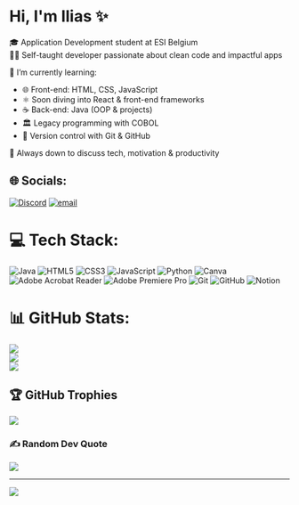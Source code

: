 # Hi, I'm Ilias ✨<br>

🎓 Application Development student at ESI Belgium  <br>
👨‍💻 Self-taught developer passionate about clean code and impactful apps  <br>

🌱 I’m currently learning:<br>
- 🌐 Front-end: HTML, CSS, JavaScript  <br>
- ⚛️ Soon diving into React & front-end frameworks  <br>
- ☕ Back-end: Java (OOP & projects)  <br>
- 🏛️ Legacy programming with COBOL  <br>
- 🔧 Version control with Git & GitHub  <br>


💬 Always down to discuss tech, motivation & productivity<br>


## 🌐 Socials:
[![Discord](https://img.shields.io/badge/Discord-%237289DA.svg?logo=discord&logoColor=white)](https://discord.gg/nzoxy_) [![email](https://img.shields.io/badge/Email-D14836?logo=gmail&logoColor=white)](mailto:rayanelhajjami86@gmail.com) 

# 💻 Tech Stack:
![Java](https://img.shields.io/badge/java-%23ED8B00.svg?style=for-the-badge&logo=openjdk&logoColor=white) ![HTML5](https://img.shields.io/badge/html5-%23E34F26.svg?style=for-the-badge&logo=html5&logoColor=white) ![CSS3](https://img.shields.io/badge/css3-%231572B6.svg?style=for-the-badge&logo=css3&logoColor=white) ![JavaScript](https://img.shields.io/badge/javascript-%23323330.svg?style=for-the-badge&logo=javascript&logoColor=%23F7DF1E) ![Python](https://img.shields.io/badge/python-3670A0?style=for-the-badge&logo=python&logoColor=ffdd54) ![Canva](https://img.shields.io/badge/Canva-%2300C4CC.svg?style=for-the-badge&logo=Canva&logoColor=white) ![Adobe Acrobat Reader](https://img.shields.io/badge/Adobe%20Acrobat%20Reader-EC1C24.svg?style=for-the-badge&logo=Adobe%20Acrobat%20Reader&logoColor=white) ![Adobe Premiere Pro](https://img.shields.io/badge/Adobe%20Premiere%20Pro-9999FF.svg?style=for-the-badge&logo=Adobe%20Premiere%20Pro&logoColor=white) ![Git](https://img.shields.io/badge/git-%23F05033.svg?style=for-the-badge&logo=git&logoColor=white) ![GitHub](https://img.shields.io/badge/github-%23121011.svg?style=for-the-badge&logo=github&logoColor=white) ![Notion](https://img.shields.io/badge/Notion-%23000000.svg?style=for-the-badge&logo=notion&logoColor=white)
# 📊 GitHub Stats:
![](https://github-readme-stats.vercel.app/api?username=DevByRed&theme=dark&hide_border=false&include_all_commits=false&count_private=false)<br/>
![](https://nirzak-streak-stats.vercel.app/?user=DevByRed&theme=dark&hide_border=false)<br/>
![](https://github-readme-stats.vercel.app/api/top-langs/?username=DevByRed&theme=dark&hide_border=false&include_all_commits=false&count_private=false&layout=compact)

## 🏆 GitHub Trophies
![](https://github-profile-trophy.vercel.app/?username=DevByRed&theme=merko&no-frame=false&no-bg=true&margin-w=4)

### ✍️ Random Dev Quote
![](https://quotes-github-readme.vercel.app/api?type=horizontal&theme=radical)

---
[![](https://visitcount.itsvg.in/api?id=DevByRed&icon=0&color=0)](https://visitcount.itsvg.in)

<!-- Proudly created with GPRM ( https://gprm.itsvg.in ) -->
